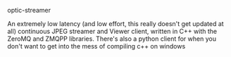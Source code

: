 optic-streamer

An extremely low latency (and low effort, this really doesn't get updated at all) continuous JPEG streamer and Viewer client, written in C++ with the ZeroMQ and ZMQPP libraries.
There's also a python client for when you don't want to get into the mess of compiling c++ on windows
